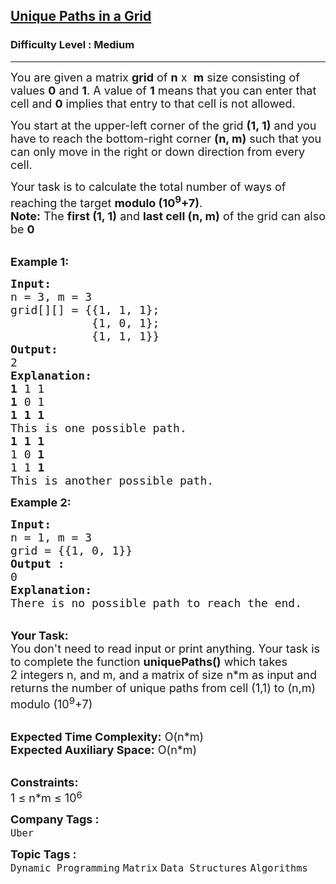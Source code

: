 <h2><a href="https://practice.geeksforgeeks.org/problems/unique-paths-in-a-grid--170647/1">Unique Paths in a Grid</a></h2><h3>Difficulty Level : Medium</h3><hr><div class="problems_problem_content__Xm_eO"><p><span style="font-size:18px">You are given a matrix <strong>grid</strong> of&nbsp;<strong>n</strong> x&nbsp; <strong>m</strong> size consisting of values <strong>0</strong> and <strong>1</strong>. A value of <strong>1</strong> means that you can enter that cell and <strong>0</strong> implies that entry to that cell is not allowed. </span></p>

<p><span style="font-size:18px">You start at the upper-left corner of the grid <strong>(1, 1)</strong> and you have to reach the bottom-right corner <strong>(n, m)</strong> such that you can only move in the right or down direction from every cell. </span></p>

<p><span style="font-size:18px">Your task is to calculate the total number of ways of reaching the target <strong>modulo (10<sup>9</sup>+7)</strong>.<br>
<strong>Note:</strong> The <strong>first (1, 1)</strong> and <strong>last cell (n, m)</strong> of the grid can also be <strong>0</strong></span></p>

<p><br>
<strong><span style="font-size:18px">Example 1:</span></strong></p>

<pre><span style="font-size:18px"><strong>Input:
</strong>n = 3, m = 3
grid[][] = {{1, 1, 1};
&nbsp;           {1, 0, 1};
&nbsp;           {1, 1, 1}}
<strong>Output:
</strong>2
<strong>Explanation:</strong>
<strong>1</strong> 1 1
<strong>1</strong> 0 1
<strong>1 1 1
</strong>This is one possible path.
<strong>1</strong> <strong>1 1</strong>
1 0 <strong>1</strong>
1<strong> </strong>1 <strong>1
</strong>This is another possible path.</span>
</pre>

<p><span style="font-size:18px"><strong>Example 2:</strong></span></p>

<pre><span style="font-size:18px"><strong>Input:
</strong>n = 1, m = 3
grid = {{1, 0, 1}}
<strong>Output :</strong>
0
<strong>Explanation:</strong>
There is no possible path to reach the end.
</span></pre>

<p><br>
<span style="font-size:18px"><strong>Your Task:&nbsp;&nbsp;</strong><br>
You don't need to read input or print anything. Your task is to complete the function&nbsp;<strong>uniquePaths()</strong>&nbsp;which takes 2&nbsp;integers n,&nbsp;and m, and a matrix of size n*m as input and returns the number of unique paths from cell (1,1) to (n,m) modulo (10<sup>9</sup>+7)</span></p>

<p><br>
<span style="font-size:18px"><strong>Expected Time Complexity:</strong>&nbsp;O(n*m)<br>
<strong>Expected Auxiliary Space:</strong>&nbsp;O(n*m)</span></p>

<p><br>
<span style="font-size:18px"><strong>Constraints:</strong><br>
1 ≤ n*m ≤ 10</span><sup><span style="font-size:15px">6</span></sup></p>
</div><p><span style=font-size:18px><strong>Company Tags : </strong><br><code>Uber</code>&nbsp;<br><p><span style=font-size:18px><strong>Topic Tags : </strong><br><code>Dynamic Programming</code>&nbsp;<code>Matrix</code>&nbsp;<code>Data Structures</code>&nbsp;<code>Algorithms</code>&nbsp;